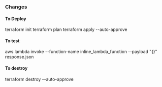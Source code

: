 ### Changes

#### To Deploy

terraform init
terraform plan
terraform apply --auto-approve

#### To test
aws lambda invoke --function-name inline_lambda_function --payload "{}" response.json 


#### To destroy
terraform destroy --auto-approve

